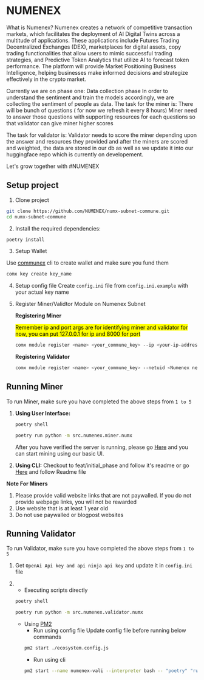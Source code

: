 # NUMENEX
What is Numenex?
Numenex creates a network of competitive transaction markets, which facilitates the deployment of AI Digital Twins across a multitude of applications. These applications include Futures Trading Decentralized Exchanges (DEX), marketplaces for digital assets, copy trading functionalities that allow users to mimic successful trading strategies, and Predictive Token Analytics that utilize AI to forecast token performance. The platform will provide Market Positioning Business Intelligence, helping businesses make informed decisions and strategize effectively in the crypto market.

Currently we are on phase one: Data collection phase
In order to understand the sentiment and train the models accordingly, we are collecting the sentiment of people as data.
The task for the miner is:
There will be bunch of questions ( for now we refresh it every 8 hours)
Miner need to answer those questions with supporting resources for each questions so that validator can give miner higher scores

The task for validator is:
Validator needs to score the miner depending upon the answer and resources they provided and after the miners are scored and weighted, the data are stored in our db as well as we update it into our huggingface repo which is currently on developement.

Let's grow together with #NUMENEX

## Setup project
1. Clone project
```bash
git clone https://github.com/NUMENEX/numx-subnet-commune.git
cd numx-subnet-commune
```
2. Install the required dependencies:

```bash
poetry install
```
3. Setup Wallet

Use [communex](https://github.com/agicommies/communex) cli to create wallet and make sure you fund them

```bash
comx key create key_name
```
4. Setup config file
Create `config.ini` file from `config.ini.example` with your actual key name 

5. Register Miner/Validtor Module on Numenex Subnet

    **Registering Miner**
    
    <mark>Remember ip and port args are for identifying miner and validator for now, you can put 127.0.0.1 for ip and 8000 for port</mark>

    ```bash
    comx module register <name> <your_commune_key> --ip <your-ip-address> --port <port> --netuid <Numenex netuid>
    ```
    **Registering Validator**
    
    ```bash
    comx module register <name> <your_commune_key> --netuid <Numenex netuid>
    ```
    


## Running Miner

To run Miner, make sure you have completed the above steps from `1 to 5`
1. **Using User Interface:**
    ```bash
    poetry shell
    ```
    ```bash
    poetry run python -m src.numenex.miner.numx
    ```
    After you have verified the server is running, please go [Here](https://github.com/NUMENEX/QA-UI) and you can start mining using our basic UI.

2. **Using CLI:**
    Checkout to feat/initial_phase and follow it's readme or go [Here](https://github.com/NUMENEX/numx-subnet-commune/tree/feat/initial_phase) and follow Readme file

**Note For Miners**
1. Please provide valid website links that are not paywalled. If you do not provide webpage links, you will not be rewarded
2. Use website that is at least 1 year old
3. Do not use paywalled or blogpost websites

## Running Validator

To run Validator, make sure you have completed the above steps from `1 to 5`
1. Get `OpenAi Api key and api ninja api key` and update it in `config.ini` file

2. - Executing scripts directly
    ```bash
    poetry shell
    ```
    ```bash
    poetry run python -m src.numenex.validator.numx
    ```
    - Using [PM2](https://pm2.keymetrics.io/docs/usage/quick-start/)
        - Run using config file
        Update config file before running below commands
        ```bash
        pm2 start ./ecosystem.config.js
        ```
        - Run using cli
        ```bash
        pm2 start --name numenex-vali --interpreter bash -- "poetry" "run" "python" "-m" "src.numenex.validator.numx" --no-vizion
        ```
    

